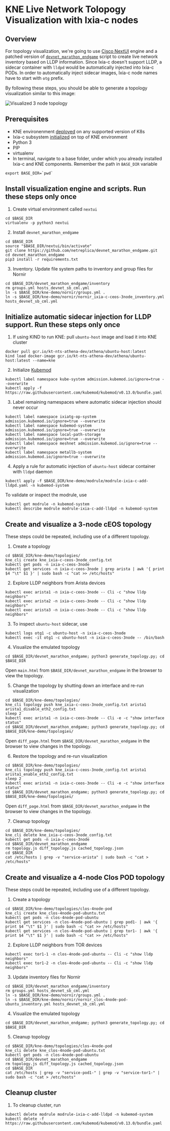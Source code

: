 # KNE Live Network Tolopogy Visualization with Ixia-c nodes

## Overview

For topology visualization, we're going to use [Cisco NextUI](https://developer.cisco.com/site/neXt/) engine and a patched version of [`devnet_marathon_endgame`](https://idebugall.github.io/visualize-lldp/) script to create live network inventory based on LLDP information. Since Ixia-c doesn't support LLDP, a sidecar container with `lldpd` would be automatically injected into Ixia-c PODs. In order to automatically inject sidecar images, Ixia-c node names have to start with `otg` prefix.

By following these steps, you should be able to generate a topology visualization similar to this image:

![Visualized 3 node topology](images/nextui_3node.png)

## Prerequisites

* KNE environenment [deployed](DEPLOY.md) on any supported version of K8s
* Ixia-c subsystem [initialized](DEPLOY.md#initialize-ixia-traffic-generator-athena-subsystem) on top of KNE environment
* Python 3
* PIP
* virtualenv
* In terminal, navigate to a base folder, under which you already installed Ixia-c and KNE components. Remember the path in `BASE_DIR` variable

```Shell
export BASE_DIR=`pwd`
````

## Install visualization engine and scripts. Run these steps only once

1. Create virtual environment called `nextui`

```Shell
cd $BASE_DIR
virtualenv -p python3 nextui
````

2. Install `devnet_marathon_endgame`

```Shell
cd $BASE_DIR
source "$BASE_DIR/nextui/bin/activate"
git clone https://github.com/netreplica/devnet_marathon_endgame.git
cd devnet_marathon_endgame
pip3 install -r requirements.txt
````

3. Inventory. Update file system paths to inventory and group files for Nornir

```Shell
cd $BASE_DIR/devnet_marathon_endgame/inventory
rm groups.yml hosts_devnet_sb_cml.yml
ln -s $BASE_DIR/kne-demo/nornir/groups.yml .
ln -s $BASE_DIR/kne-demo/nornir/nornir_ixia-c-ceos-3node_inventory.yml hosts_devnet_sb_cml.yml
````

## Initialize automatic sidecar injection for LLDP support. Run these steps only once

1. If using KIND to run KNE: pull `ubuntu-host` image and load it into KNE cluster

```Shell
docker pull gcr.io/kt-nts-athena-dev/athena/ubuntu-host:latest
kind load docker-image gcr.io/kt-nts-athena-dev/athena/ubuntu-host:latest --name=kne
````

2. Initialize [Kubemod](https://github.com/kubemod/kubemod)

```Shell
kubectl label namespace kube-system admission.kubemod.io/ignore=true --overwrite
kubectl apply -f https://raw.githubusercontent.com/kubemod/kubemod/v0.13.0/bundle.yaml
````

3. Label remaining namespaces where automatic sidecar injection should never occur

```Shell
kubectl label namespace ixiatg-op-system admission.kubemod.io/ignore=true --overwrite
kubectl label namespace kubemod-system admission.kubemod.io/ignore=true --overwrite
kubectl label namespace local-path-storage admission.kubemod.io/ignore=true --overwrite
kubectl label namespace meshnet admission.kubemod.io/ignore=true --overwrite
kubectl label namespace metallb-system admission.kubemod.io/ignore=true --overwrite
````

4. Apply a rule for automatic injection of `ubuntu-host` sidecar container with `lldpd` daemon

```Shell
kubectl apply -f $BASE_DIR/kne-demo/modrule/modrule-ixia-c-add-lldpd.yaml -n kubemod-system
````

To validate or inspect the modrule, use

```Shell
kubectl get modrule -n kubemod-system
kubectl describe modrule modrule-ixia-c-add-lldpd -n kubemod-system
````

## Create and visualize a 3-node cEOS topology 

These steps could be repeated, including use of a different topology.

1. Create a topology

```Shell
cd $BASE_DIR/kne-demo/topologies/
kne_cli create kne_ixia-c-ceos-3node_config.txt
kubectl get pods -n ixia-c-ceos-3node
kubectl get services -n ixia-c-ceos-3node | grep arista | awk '{ print $4 "\t" $1 }' | sudo bash -c "cat >> /etc/hosts"
````

2. Explore LLDP neighbors from Arista devices

```Shell
kubectl exec arista1 -n ixia-c-ceos-3node -- Cli -c "show lldp neighbors"
kubectl exec arista2 -n ixia-c-ceos-3node -- Cli -c "show lldp neighbors"
kubectl exec arista3 -n ixia-c-ceos-3node -- Cli -c "show lldp neighbors"
````

3. To inspect `ubuntu-host` sidecar, use

```Shell
kubectl logs otg1 -c ubuntu-host -n ixia-c-ceos-3node
kubectl exec -it otg1 -c ubuntu-host -n ixia-c-ceos-3node -- /bin/bash
````

4. Visualize the emulated topology

```Shell
cd $BASE_DIR/devnet_marathon_endgame; python3 generate_topology.py; cd $BASE_DIR
````

Open `main.html` from `$BASE_DIR/devnet_marathon_endgame` in the browser to view the topology.

5. Change the topology by shutting down an interface and re-run visualization

```Shell
cd $BASE_DIR/kne-demo/topologies/
kne_cli topology push kne_ixia-c-ceos-3node_config.txt arista1 arista1_disable_eth2_config.txt
sleep 2
kubectl exec arista1 -n ixia-c-ceos-3node -- Cli -e -c "show interface status"
cd $BASE_DIR/devnet_marathon_endgame; python3 generate_topology.py; cd $BASE_DIR/kne-demo/topologies/
````

Open `diff_page.html` from `$BASE_DIR/devnet_marathon_endgame` in the browser to view changes in the topology.

6. Restore the topology and re-run visualization

```Shell
cd $BASE_DIR/kne-demo/topologies/
kne_cli topology push kne_ixia-c-ceos-3node_config.txt arista1 arista1_enable_eth2_config.txt
sleep 2
kubectl exec arista1 -n ixia-c-ceos-3node -- Cli -e -c "show interface status"
cd $BASE_DIR/devnet_marathon_endgame; python3 generate_topology.py; cd $BASE_DIR/kne-demo/topologies/
````

Open `diff_page.html` from `$BASE_DIR/devnet_marathon_endgame` in the browser to view changes in the topology.

7. Cleanup topology

```Shell
cd $BASE_DIR/kne-demo/topologies/
kne_cli delete kne_ixia-c-ceos-3node_config.txt
kubectl get pods -n ixia-c-ceos-3node
cd $BASE_DIR/devnet_marathon_endgame
rm topology.js diff_topology.js cached_topology.json
cd $BASE_DIR
cat /etc/hosts | grep -v "service-arista" | sudo bash -c "cat > /etc/hosts"
````

## Create and visualize a 4-node Clos POD topology 

These steps could be repeated, including use of a different topology.

1. Create a topology

```Shell
cd $BASE_DIR/kne-demo/topologies/clos-4node-pod
kne_cli create kne_clos-4node-pod-ubuntu.txt
kubectl get pods -n clos-4node-pod-ubuntu
kubectl get services -n clos-4node-pod-ubuntu | grep pod1- | awk '{ print $4 "\t" $1 }' | sudo bash -c "cat >> /etc/hosts"
kubectl get services -n clos-4node-pod-ubuntu | grep tor1- | awk '{ print $4 "\t" $1 }' | sudo bash -c "cat >> /etc/hosts"
````

2. Explore LLDP neighbors from TOR devices

```Shell
kubectl exec tor1-1 -n clos-4node-pod-ubuntu -- Cli -c "show lldp neighbors"
kubectl exec tor1-2 -n clos-4node-pod-ubuntu -- Cli -c "show lldp neighbors"
````

3. Update inventory files for Nornir

```Shell
cd $BASE_DIR/devnet_marathon_endgame/inventory
rm groups.yml hosts_devnet_sb_cml.yml
ln -s $BASE_DIR/kne-demo/nornir/groups.yml .
ln -s $BASE_DIR/kne-demo/nornir/nornir_clos-4node-pod-ubuntu_inventory.yml hosts_devnet_sb_cml.yml
````

4. Visualize the emulated topology

```Shell
cd $BASE_DIR/devnet_marathon_endgame; python3 generate_topology.py; cd $BASE_DIR
````

5. Cleanup topology

```Shell
cd $BASE_DIR/kne-demo/topologies/clos-4node-pod
kne_cli delete kne_clos-4node-pod-ubuntu.txt
kubectl get pods -n clos-4node-pod-ubuntu
cd $BASE_DIR/devnet_marathon_endgame
rm topology.js diff_topology.js cached_topology.json
cd $BASE_DIR
cat /etc/hosts | grep -v "service-pod1-" | grep -v "service-tor1-" | sudo bash -c "cat > /etc/hosts"
````

## Cleanup cluster

1. To cleanup cluster, run

```Shell
kubectl delete modrule modrule-ixia-c-add-lldpd -n kubemod-system
kubectl delete -f https://raw.githubusercontent.com/kubemod/kubemod/v0.13.0/bundle.yaml
````
